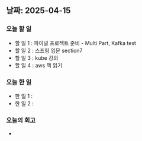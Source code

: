 ## 날짜: 2025-04-15

### 오늘 할 일
- 할 일 1 : 파이널 프로젝트 준비 - Multi Part, Kafka test
- 할 일 2 : 스프링 입문 section7
- 할 일 3 : kube 강의
- 할 일 4 : aws 책 읽기

### 오늘 한 일
- 한 일 1 :
- 한 일 2 :

### 오늘의 회고
- 